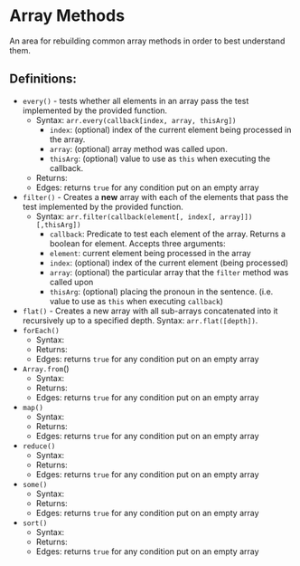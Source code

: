 # Array Methods

An area for rebuilding common array methods in order to best understand them.

## Definitions:

- `every()` - tests whether all elements in an array pass the test implemented
  by the provided function.
  - Syntax: `arr.every(callback[index, array, thisArg])`
    - `index`: (optional) index of the current element being processed in the array.
    - `array`: (optional) array method was called upon.
    - `thisArg`: (optional) value to use as `this` when executing the callback.
  - Returns:
  - Edges: returns `true` for any condition put on an empty array
- `filter()` - Creates a **new** array with each of the elements that pass the test
  implemented by the provided function.
  - Syntax: `arr.filter(callback(element[, index[, array]])[,thisArg])`
    - `callback`: Predicate to test each element of the array. Returns a boolean for
      element. Accepts three arguments:
    - `element`: current element being processed in the array
    - `index`: (optional) index of the current element (being processed)
    - `array`: (optional) the particular array that the `filter` method was called upon
    - `thisArg`: (optional) placing the pronoun in the sentence. (i.e. value to use as
      `this` when executing `callback`)
- `flat()` - Creates a new array with all sub-arrays concatenated into it
  recursively up to a specified depth. Syntax: `arr.flat([depth])`.
- `forEach()`
  - Syntax:
  - Returns:
  - Edges: returns `true` for any condition put on an empty array
- `Array.from`()
  - Syntax:
  - Returns:
  - Edges: returns `true` for any condition put on an empty array
- `map()`
  - Syntax:
  - Returns:
  - Edges: returns `true` for any condition put on an empty array
- `reduce()`
  - Syntax:
  - Returns:
  - Edges: returns `true` for any condition put on an empty array
- `some()`
  - Syntax:
  - Returns:
  - Edges: returns `true` for any condition put on an empty array
- `sort()`
  - Syntax:
  - Returns: 
  - Edges: returns `true` for any condition put on an empty array
